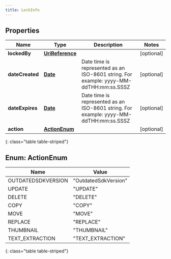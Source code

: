 ```yaml
---
title: LockInfo
---
```


## Properties

| Name | Type | Description | Notes |
| ------------ | ------------- | ------------- | ------------- |
| **lockedBy** | [**UriReference**](UriReference.html) |  |  [optional] |
| **dateCreated** | [**Date**](Date.html) | Date time is represented as an ISO-8601 string. For example: yyyy-MM-ddTHH:mm:ss.SSSZ |  [optional] |
| **dateExpires** | [**Date**](Date.html) | Date time is represented as an ISO-8601 string. For example: yyyy-MM-ddTHH:mm:ss.SSSZ |  [optional] |
| **action** | [**ActionEnum**](#ActionEnum) |  |  [optional] |
{: class="table table-striped"}


<a name="ActionEnum"></a>

## Enum: ActionEnum

| Name | Value |
| ---- | ----- |
| OUTDATEDSDKVERSION | &quot;OutdatedSdkVersion&quot; |
| UPDATE | &quot;UPDATE&quot; |
| DELETE | &quot;DELETE&quot; |
| COPY | &quot;COPY&quot; |
| MOVE | &quot;MOVE&quot; |
| REPLACE | &quot;REPLACE&quot; |
| THUMBNAIL | &quot;THUMBNAIL&quot; |
| TEXT_EXTRACTION | &quot;TEXT_EXTRACTION&quot; |
{: class="table table-striped"}


